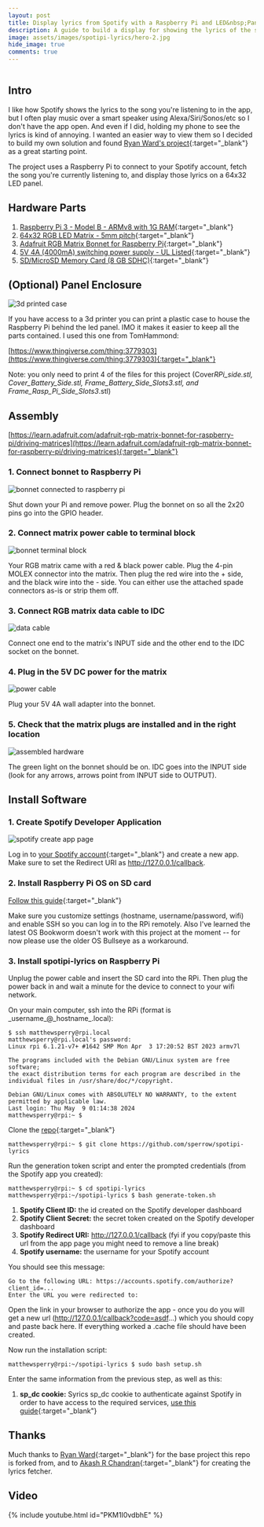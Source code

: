 ```yaml
---
layout: post
title: Display lyrics from Spotify with a Raspberry Pi and LED&nbsp;Panel
description: A guide to build a display for showing the lyrics of the song playing on your Spotify account. It uses a Raspberry Pi 3, RGB matrix bonnet, and LED matrix panel from Adafruit.
image: assets/images/spotipi-lyrics/hero-2.jpg
hide_image: true
comments: true
---
```


<div class="row">
    <div class="6u 12u$(small)">
    <div class="image fit">
    <img src="{% link assets/images/spotipi-lyrics/hero-1.jpg %}" alt="" />
    </div>
    </div>
    <div class="6u$ 12u$(small)">
    <div class="image fit">
    <img src="{% link assets/images/spotipi-lyrics/hero-2.jpg %}" alt="" />
    </div>
    </div>
</div>

## Intro
I like how Spotify shows the lyrics to the song you're listening to in the app, but I often play music over a smart speaker using Alexa/Siri/Sonos/etc so I don't have the app open. And even if I did, holding my phone to see the lyrics is kind of annoying. I wanted an easier way to view them so I decided to build my own solution and found [Ryan Ward's project](https://github.com/ryanwa18/spotipi){:target="_blank"} as a great starting point.

The project uses a Raspberry Pi to connect to your Spotify account, fetch the song you're currently listening to, and display those lyrics on a 64x32 LED panel.

## Hardware Parts

1. [Raspberry Pi 3 - Model B - ARMv8 with 1G RAM](https://www.adafruit.com/product/3055){:target="_blank"}
1. [64x32 RGB LED Matrix - 5mm pitch](https://www.adafruit.com/product/2277){:target="_blank"}
1. [Adafruit RGB Matrix Bonnet for Raspberry Pi](https://www.adafruit.com/product/3211){:target="_blank"}
1. [5V 4A (4000mA) switching power supply - UL Listed](https://www.adafruit.com/product/1466){:target="_blank"}
1. [SD/MicroSD Memory Card (8 GB SDHC)](https://www.adafruit.com/product/1294){:target="_blank"}

## (Optional) Panel Enclosure

<img src="{% link assets/images/spotipi-lyrics/case.jpg %}" alt="3d printed case" />

If you have access to a 3d printer you can print a plastic case to house the Raspberry Pi behind the led panel. IMO it makes it easier to keep all the parts contained. I used this one from TomHammond:

[https://www.thingiverse.com/thing:3779303](https://www.thingiverse.com/thing:3779303){:target="_blank"}

Note: you only need to print 4 of the files for this project (Cover*RPi_side.stl, Cover_Battery_Side.stl, Frame_Battery_Side_Slots3.stl, and Frame_Rasp_Pi_Side_Slots3*.stl)

## Assembly

[https://learn.adafruit.com/adafruit-rgb-matrix-bonnet-for-raspberry-pi/driving-matrices](https://learn.adafruit.com/adafruit-rgb-matrix-bonnet-for-raspberry-pi/driving-matrices){:target="_blank"}

### 1. Connect bonnet to Raspberry Pi

<img src="{% link assets/images/spotipi-lyrics/rpi-bonnet.jpg %}" alt="bonnet connected to raspberry pi" />

Shut down your Pi and remove power. Plug the bonnet on so all the 2x20 pins go into the GPIO header.

### 2. Connect matrix power cable to terminal block

<img src="{% link assets/images/spotipi-lyrics/terminal-block.jpg %}" alt="bonnet terminal block" />

Your RGB matrix came with a red & black power cable. Plug the 4-pin MOLEX connector into the matrix. Then plug the red wire into the + side, and the black wire into the - side. You can either use the attached spade connectors as-is or strip them off.

### 3. Connect RGB matrix data cable to IDC

<img src="{% link assets/images/spotipi-lyrics/data-cable.jpg %}" alt="data cable" />

Connect one end to the matrix's INPUT side and the other end to the IDC socket on the bonnet.

### 4. Plug in the 5V DC power for the matrix

<img src="{% link assets/images/spotipi-lyrics/power.jpg %}" alt="power cable" />

Plug your 5V 4A wall adapter into the bonnet.

### 5. Check that the matrix plugs are installed and in the right location

<img src="{% link assets/images/spotipi-lyrics/back.jpg %}" alt="assembled hardware" />

The green light on the bonnet should be on. IDC goes into the INPUT side (look for any arrows, arrows point from INPUT side to OUTPUT).

## Install Software

### 1. Create Spotify Developer Application

<img src="{% link assets/images/spotipi-lyrics/create-app.png %}" alt="spotify create app page" />

Log in to [your Spotify account](https://developer.spotify.com/dashboard){:target="_blank"} and create a new app. Make sure to set the Redirect URI as http://127.0.0.1/callback.

### 2. Install Raspberry Pi OS on SD card

[Follow this guide](https://www.raspberrypi.com/documentation/computers/getting-started.html#install-an-operating-system){:target="_blank"}

Make sure you customize settings (hostname, username/password, wifi) and enable SSH so you can log in to the RPi remotely. Also I've learned the latest OS Bookworm doesn't work with this project at the moment -- for now please use the older OS Bullseye as a workaround.

### 3. Install spotipi-lyrics on Raspberry Pi

Unplug the power cable and insert the SD card into the RPi. Then plug the power back in and wait a minute for the device to connect to your wifi network.

On your main computer, ssh into the RPi (format is \_username\_@_hostname\_.local):

    $ ssh matthewsperry@rpi.local
    matthewsperry@rpi.local's password:
    Linux rpi 6.1.21-v7+ #1642 SMP Mon Apr  3 17:20:52 BST 2023 armv7l

    The programs included with the Debian GNU/Linux system are free software;
    the exact distribution terms for each program are described in the
    individual files in /usr/share/doc/*/copyright.

    Debian GNU/Linux comes with ABSOLUTELY NO WARRANTY, to the extent
    permitted by applicable law.
    Last login: Thu May  9 01:14:38 2024
    matthewsperry@rpi:~ $

Clone the [repo](https://github.com/sperrow/spotipi-lyrics){:target="_blank"}

    matthewsperry@rpi:~ $ git clone https://github.com/sperrow/spotipi-lyrics

Run the generation token script and enter the prompted credentials (from the Spotify app you created):

    matthewsperry@rpi:~ $ cd spotipi-lyrics
    matthewsperry@rpi:~/spotipi-lyrics $ bash generate-token.sh

1. **Spotify Client ID:** the id created on the Spotify developer dashboard
1. **Spotify Client Secret:** the secret token created on the Spotify developer dashboard
1. **Spotify Redirect URI:** http://127.0.0.1/callback (fyi if you copy/paste this url from the app page you might need to remove a line break)
1. **Spotify username:** the username for your Spotify account

You should see this message:

    Go to the following URL: https://accounts.spotify.com/authorize?client_id=...
    Enter the URL you were redirected to:

Open the link in your browser to authorize the app - once you do you will get a new url (http://127.0.0.1/callback?code=asdf...) which you should copy and paste back here. If everything worked a .cache file should have been created.

Now run the installation script:

    matthewsperry@rpi:~/spotipi-lyrics $ sudo bash setup.sh

Enter the same information from the previous step, as well as this:

1. **sp_dc cookie:** Syrics sp_dc cookie to authenticate against Spotify in order to have access to the required services, [use this guide](https://github.com/akashrchandran/syrics/wiki/Finding-sp_dc){:target="_blank"}

## Thanks

Much thanks to [Ryan Ward](https://www.rwardtech.com/){:target="_blank"} for the base project this repo is forked from, and to [Akash R Chandran](https://akashrchandran.in/){:target="_blank"} for creating the lyrics fetcher.

## Video

{% include youtube.html id="PKM1I0vdbhE" %}
